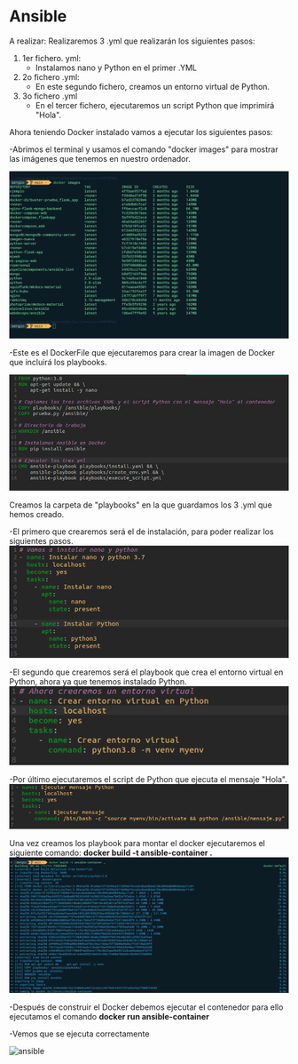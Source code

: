 # Ansible

A realizar: Realizaremos 3 .yml que realizarán los siguientes pasos:
1. 1er fichero. yml:
    - Instalamos nano y Python en el primer .YML
2. 2o fichero .yml:
    - En este segundo fichero, creamos un entorno virtual de Python.
4. 3o fichero .yml
    - En el tercer fichero, ejecutaremos un script Python que imprimirá "Hola".

Ahora teniendo Docker instalado vamos a ejecutar los siguientes pasos:

-Abrimos el terminal y usamos el comando "docker images" para mostrar las imágenes que tenemos en nuestro ordenador.

![ansible](imagenes/imagen1.png)

-Este es el DockerFile que ejecutaremos para crear la imagen de Docker que incluirá los playbooks.

![ansible](imagenes/imagen2.png)

Creamos la carpeta de "playbooks" en la que guardamos los 3 .yml que hemos creado. 

-El primero que crearemos será el de instalación, para poder realizar los siguientes pasos.
![ansible](imagenes/imagen3.png)

-El segundo que crearemos será el playbook que crea el entorno virtual en Python, ahora ya que tenemos instalado Python.
![ansible](imagenes/imagen4.png)

-Por último ejecutaremos el script de Python que ejecuta el mensaje "Hola".
![ansible](imagenes/imagen5.png)

Una vez creamos los playbook para montar el docker ejecutaremos el siguiente comando:
**docker build -t ansible-container .**
![ansible](imagenes/imagen6.png)

-Después de construir el Docker debemos ejecutar el contenedor para ello ejecutamos el comando **docker run ansible-container**

-Vemos que se ejecuta correctamente

![ansible](ansible_images/imagen7.png)


